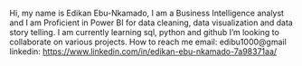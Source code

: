 Hi, my name is Edikan Ebu-Nkamado,
I am a Business Intelligence analyst and I am Proficient in Power BI for data cleaning, data visualization and data story telling.
I am currently learning sql, python and github
I’m looking to collaborate on various projects.
How to reach me email: edibu1000@gmail
linkedin: https://www.linkedin.com/in/edikan-ebu-nkamado-7a98371aa/

<!---
EdikanEbu/EdikanEbu is a ✨ special ✨ repository because its `README.md` (this file) appears on your GitHub profile.
You can click the Preview link to take a look at your changes.
--->
